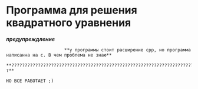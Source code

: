 Программа для решения квадратного уравнения
=====================

***предупреждление***

                          **у программы стоит расширение cpp, но программа написанна на c. В чем проблема не знаю**
                          **????????????????????????????????????????????????????????????????????????????????????т**

`НО ВСЕ РАБОТАЕТ ;)`
	      
